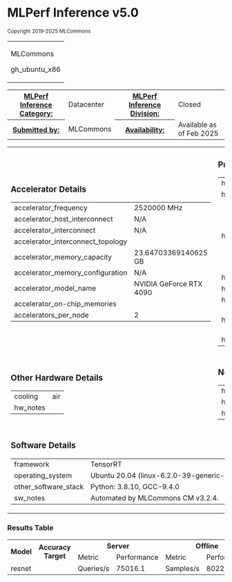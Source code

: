 

<div class="resultpage">
 <div class="titlebarcontainer">
  <div class="logo">
   <a href="/" style="border: none"><img src="" alt="" /></a>
  </div>
  <div class="titlebar">
   <h1 class="title">MLPerf Inference v5.0</h1>
   <p style="font-size: smaller">Copyright 2019-2025 MLCommons</p>
  </div>
 </div>
 <table class="titlebarcontainer">
  <tr>
   <td class="headerbar" rowspan="2">
    <p>MLCommons     </p>
    <p>gh_ubuntu_x86    </p>
   </td>
  </tr>
 </table>
 <table class="datebar">
  <tbody>
   <tr>
    <th id="license_num"><a href="">MLPerf Inference Category:</a></th>
    <td id="license_num_val">Datacenter</td>
    <th id="test_date"><a href="">MLPerf Inference Division:</a></th>
    <td id="test_date_val">Closed</td>
   </tr>
   <tr>
    <th id="tester"><a href="">Submitted by:</a></th>
    <td id="tester_val">MLCommons</td>
    <th id="sw_avail"><a href="">Availability:</a></th>
    <td id="sw_avail_val">Available as of Feb 2025</td>
   </tr>
  </tbody>
 </table>
  
<table>
            <tr><td><h3>Accelerator Details</h3><table><tr><td>accelerator_frequency</td><td>2520000 MHz</td></tr><tr><td>accelerator_host_interconnect</td><td>N/A</td></tr><tr><td>accelerator_interconnect</td><td>N/A</td></tr><tr><td>accelerator_interconnect_topology</td><td></td></tr><tr><td>accelerator_memory_capacity</td><td>23.64703369140625 GB</td></tr><tr><td>accelerator_memory_configuration</td><td>N/A</td></tr><tr><td>accelerator_model_name</td><td>NVIDIA GeForce RTX 4090</td></tr><tr><td>accelerator_on-chip_memories</td><td></td></tr><tr><td>accelerators_per_node</td><td>2</td></tr></table></td> <td><h3>Processor and Memory Details</h3><table><tr><td>host_memory_capacity</td><td>192G</td></tr><tr><td>host_memory_configuration</td><td>undefined</td></tr><tr><td>host_processor_caches</td><td>L1d cache: 1.1 MiB, L1i cache: 768 KiB, L2 cache: 48 MiB, L3 cache: 45 MiB</td></tr><tr><td>host_processor_core_count</td><td>24</td></tr><tr><td>host_processor_frequency</td><td>4800.0000</td></tr><tr><td>host_processor_interconnect</td><td></td></tr><tr><td>host_processor_model_name</td><td>Intel(R) Xeon(R) w7-2495X</td></tr><tr><td>host_processors_per_node</td><td>1</td></tr></table></td> </tr>
            <tr><td ><h3>Other Hardware Details</h3><table><tr><td>cooling</td><td>air</td></tr><tr><td>hw_notes</td><td></td></tr></table></td> <td><h3>Network and Interconnect Details</h3><table><tr><td>host_network_card_count</td><td>1</td></tr><tr><td>host_networking</td><td>Gig Ethernet</td></tr><tr><td>host_networking_topology</td><td>N/A</td></tr></table></td> </tr>
            <tr><td colspan="2"><h3>Software Details</h3><table><tr><td>framework</td><td>TensorRT</td></tr><tr><td>operating_system</td><td>Ubuntu 20.04 (linux-6.2.0-39-generic-glibc2.31)</td></tr><tr><td>other_software_stack</td><td>Python: 3.8.10, GCC-9.4.0</td></tr><tr><td>sw_notes</td><td>Automated by MLCommons CM v3.2.4. </td></tr></table></td> </tr>
            </table>

<h3>Results Table</h3>
<table>
    <tr>
        <th rowspan="2">Model</th>
        <th rowspan="2">Accuracy Target</th>
        <th colspan="2">Server</th>
        <th colspan="2">Offline</th>
    </tr>
    <tr> 
    <td>Metric</td>
    <td>Performance</td>
    <td>Metric</td>
    <td>Performance</td>
    </tr>
    <tr><td>resnet</td><td></td><td>Queries/s</td> <td>75016.1</td><td>Samples/s</td> <td>80229.7</td></table>
